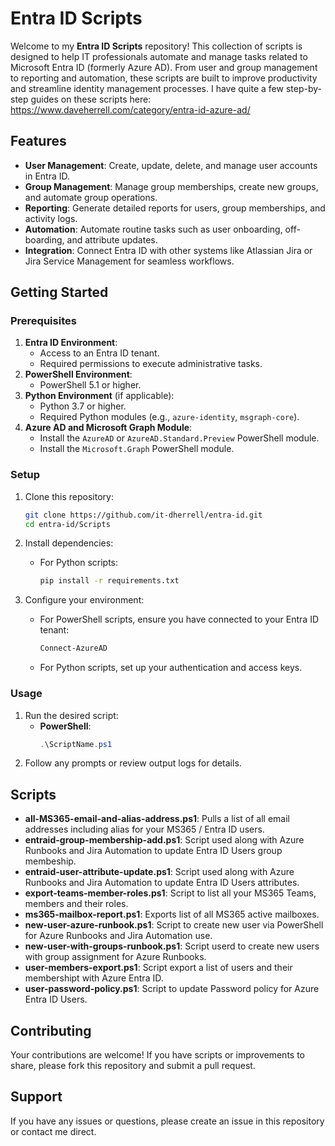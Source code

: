 # Entra ID Scripts

Welcome to my **Entra ID Scripts** repository! This collection of scripts is designed to help IT professionals automate and manage tasks related to Microsoft Entra ID (formerly Azure AD). From user and group management to reporting and automation, these scripts are built to improve productivity and streamline identity management processes.  I have quite a few step-by-step guides on these scripts here: https://www.daveherrell.com/category/entra-id-azure-ad/

## Features

- **User Management**: Create, update, delete, and manage user accounts in Entra ID.
- **Group Management**: Manage group memberships, create new groups, and automate group operations.
- **Reporting**: Generate detailed reports for users, group memberships, and activity logs.
- **Automation**: Automate routine tasks such as user onboarding, off-boarding, and attribute updates.
- **Integration**: Connect Entra ID with other systems like Atlassian Jira or Jira Service Management for seamless workflows.

## Getting Started

### Prerequisites

1. **Entra ID Environment**:
   - Access to an Entra ID tenant.
   - Required permissions to execute administrative tasks.
2. **PowerShell Environment**:
   - PowerShell 5.1 or higher.
3. **Python Environment** (if applicable):
   - Python 3.7 or higher.
   - Required Python modules (e.g., `azure-identity`, `msgraph-core`).
4. **Azure AD and Microsoft Graph Module**:
   - Install the `AzureAD` or `AzureAD.Standard.Preview` PowerShell module.
   - Install the `Microsoft.Graph` PowerShell module.

### Setup

1. Clone this repository:
   ```bash
   git clone https://github.com/it-dherrell/entra-id.git
   cd entra-id/Scripts
   ```

2. Install dependencies:
   - For Python scripts:
     ```bash
     pip install -r requirements.txt
     ```

3. Configure your environment:
   - For PowerShell scripts, ensure you have connected to your Entra ID tenant:
     ```powershell
     Connect-AzureAD
     ```
   - For Python scripts, set up your authentication and access keys.

### Usage

1. Run the desired script:
   - **PowerShell**:
     ```powershell
     .\ScriptName.ps1

2. Follow any prompts or review output logs for details.

## Scripts

- **all-MS365-email-and-alias-address.ps1**: Pulls a list of all email addresses including alias for your MS365 / Entra ID users. 
- **entraid-group-membership-add.ps1**: Script used along with Azure Runbooks and Jira Automation to update Entra ID Users group membeship.
- **entraid-user-attribute-update.ps1**: Script used along with Azure Runbooks and Jira Automation to update Entra ID Users attributes.
- **export-teams-member-roles.ps1**: Script to list all your MS365 Teams, members and their roles. 
- **ms365-mailbox-report.ps1**: Exports list of all MS365 active mailboxes.
- **new-user-azure-runbook.ps1**: Script to create new user via PowerShell for Azure Runbooks and Jira Automation use.
- **new-user-with-groups-runbook.ps1**: Script userd to create new users with group assignment for Azure Runbooks.
- **user-members-export.ps1**: Script export a list of users and their membershipt with Azure Entra ID.
- **user-password-policy.ps1**: Script to update Password policy for Azure Entra ID Users.

## Contributing

Your contributions are welcome! If you have scripts or improvements to share, please fork this repository and submit a pull request.


## Support

If you have any issues or questions, please create an issue in this repository or contact me direct.
